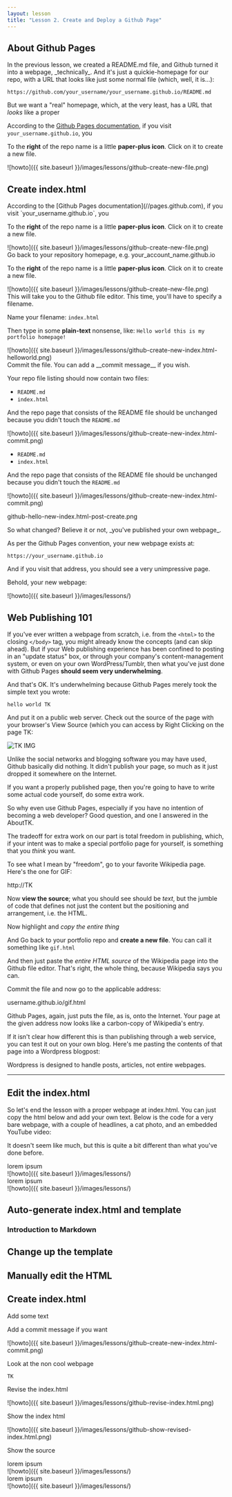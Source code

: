 ```yaml
---
layout: lesson
title: "Lesson 2. Create and Deploy a Github Page"
---
```



## About Github Pages

<section class="row">
<div class="col-sm-6">
In the previous lesson, we created a README.md file, and Github turned it into a webpage, _technically_. And it's just a quickie-homepage for our repo, with a URL that looks like just some normal file (which, well, it is...):

`https://github.com/your_username/your_username.github.io/README.md`


But we want a "real" homepage, which, at the very least, has a URL that _looks_ like a proper


According to the [Github Pages documentation](//pages.github.com), if you
visit `your_username.github.io`, you

To the __right__ of the repo name is a little __paper-plus icon__. Click on it to create a new file.
</div>
<div class="col-sm-6">
![howto]({{ site.baseurl }}/images/lessons/github-create-new-file.png)
</div>
</section>



## Create index.html

<section class="row">
<div class="col-sm-6">
According to the [Github Pages documentation](//pages.github.com), if you
visit `your_username.github.io`, you

To the __right__ of the repo name is a little __paper-plus icon__. Click on it to create a new file.
</div>
<div class="col-sm-6">
![howto]({{ site.baseurl }}/images/lessons/github-create-new-file.png)
</div>
</section>


<section class="row">
<div class="col-sm-6">
Go back to your repository homepage, e.g. your_account_name.github.io

To the __right__ of the repo name is a little __paper-plus icon__. Click on it to create a new file.
</div>
<div class="col-sm-6">
![howto]({{ site.baseurl }}/images/lessons/github-create-new-file.png)
</div>
</section>


<section class="row">
<div class="col-sm-6">
This will take you to the Github file editor. This time, you'll have to specify a filename.

Name your filename: `index.html`

Then type in some __plain-text__ nonsense, like: `Hello world this is my portfolio homepage!`
</div>
<div class="col-sm-6">
![howto]({{ site.baseurl }}/images/lessons/github-create-new-index.html-helloworld.png)
</div>
</section>


<section class="row">
<div class="col-sm-6">
Commit the file. You can add a __commit message__ if you wish.

Your repo file listing should now contain two files:

- `README.md`
- `index.html`

And the repo page that consists of the README file should be unchanged because you didn't touch the `README.md`
</div>
<div class="col-sm-6">
![howto]({{ site.baseurl }}/images/lessons/github-create-new-index.html-commit.png)
</div>
</section>


<section class="row">
<div class="col-sm-6">

- `README.md`
- `index.html`

And the repo page that consists of the README file should be unchanged because you didn't touch the `README.md`
</div>
<div class="col-sm-6">
![howto]({{ site.baseurl }}/images/lessons/github-create-new-index.html-commit.png)
</div>
</section>



github-hello-new-index.html-post-create.png


<section class="row">
<div class="col-sm-6">
So what changed? Believe it or not, _you've published your own webpage_.

As per the Github Pages convention, your new webpage exists at: 

`https://your_username.github.io`

And if you visit that address, you should see a very unimpressive page.
</div>
<div class="col-sm-6">

Behold, your new webpage:

![howto]({{ site.baseurl }}/images/lessons/)
</div>
</section>



## Web Publishing 101

If you've ever written a webpage from scratch, i.e. from the `<html>` to the closing `</body>` tag, you might already know the concepts (and can skip ahead). But if your Web publishing experience has been confined to posting in an "update status" box, or through your company's content-management system, or even on your own WordPress/Tumblr, then what you've just done with Github Pages __should seem very underwhelming__.

And that's OK. It's underwhelming because Github Pages merely took the simple text you wrote:

    hello world TK

And put it on a public web server. Check out the source of the page with your browser's View Source (which you can access by Right Clicking on the page TK:

![TK IMG](TKIMG)

Unlike the social networks and blogging software you may have used, Github basically did nothing. It didn't publish your page, so much as it just dropped it somewhere on the Internet.

If you want a properly published page, then you're going to have to write some actual code yourself, do some extra work.

So why even use Github Pages, especially if you have no intention of becoming a web developer? Good question, and one I answered in the AboutTK.

The tradeoff for extra work on our part is total freedom in publishing, which, if your intent was to make a special portfolio page for yourself, is something that you _think_ you want.

To see what I mean by "freedom", go to your favorite Wikipedia page. Here's the one for GIF:

http://TK


Now __view the source__; what you should see should be _text_, but the jumble of code that defines not just the content but the positioning and arrangement, i.e. the HTML.

Now highlight and _copy the entire thing_

And Go back to your portfolio repo and __create a new file__. You can call it something like `gif.html`

And then just paste the _entire HTML source_ of the Wikipedia page into the Github file editor. That's right, the whole thing, because Wikipedia says you can.

Commit the file and now go to the applicable address:

username.github.io/gif.html

Github Pages, again, just puts the file, as is, onto the Internet. Your page at the given address now looks like a carbon-copy of Wikipedia's entry.


If it isn't clear how different this is than publishing through a web service, you can test it out on your own blog. Here's me pasting the contents of that page into a Wordpress blogpost:


Wordpress is designed to handle posts, articles, not entire webpages.



------------



## Edit the index.html

So let's end the lesson with a proper webpage at index.html. You can just copy the html below and add your own text. Below is the code for a very bare webpage, with a couple of headlines, a cat photo, and an embedded YouTube video:


















It doesn't seem like much, but this is quite a bit different than what you've done before.

<section class="row">
<div class="col-sm-6">
lorem ipsum
</div>
<div class="col-sm-6">
![howto]({{ site.baseurl }}/images/lessons/)
</div>
</section>





<section class="row">
<div class="col-sm-6">
lorem ipsum
</div>
<div class="col-sm-6">
![howto]({{ site.baseurl }}/images/lessons/)
</div>
</section>








## Auto-generate index.html and template


### Introduction to Markdown



## Change up the template



## Manually edit the HTML



## Create index.html




Add some text



Add a commit message if you want

![howto]({{ site.baseurl }}/images/lessons/github-create-new-index.html-commit.png)


Look at the non cool webpage 

    TK



Revise the index.html

![howto]({{ site.baseurl }}/images/lessons/github-revise-index.html.png)


Show the index html

![howto]({{ site.baseurl }}/images/lessons/github-show-revised-index.html.png)



Show the source








<section class="row">
<div class="col-sm-6">
lorem ipsum
</div>
<div class="col-sm-6">
![howto]({{ site.baseurl }}/images/lessons/)
</div>
</section>



<section class="row">
<div class="col-sm-6">
lorem ipsum
</div>
<div class="col-sm-6">
![howto]({{ site.baseurl }}/images/lessons/)
</div>
</section>
